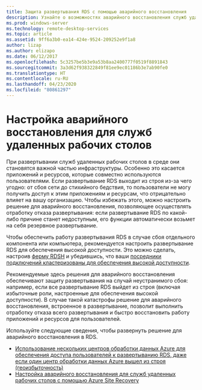```yaml
---
title: Защита развертывания RDS с помощью аварийного восстановления
description: Узнайте о возможностях аварийного восстановления служб удаленных рабочих столов.
ms.prod: windows-server
ms.technology: remote-desktop-services
ms.topic: article
ms.assetid: 9ff6a3b0-ea14-424e-9524-209252e9f1a8
author: lizap
ms.author: elizapo
ms.date: 06/12/2017
ms.openlocfilehash: 5c3257be5b3e9a53b8aa2400777f0519f8891843
ms.sourcegitcommit: 3a3d62f938322849f81ee9ec01186b3e7ab90fe0
ms.translationtype: HT
ms.contentlocale: ru-RU
ms.lasthandoff: 04/23/2020
ms.locfileid: "80861297"
---
```

# <a name="configure-disaster-recovery-for-remote-desktop-services"></a>Настройка аварийного восстановления для служб удаленных рабочих столов

При развертывании служб удаленных рабочих столов в среде они становятся важной частью инфраструктуры. Особенно это касается приложений и ресурсов, которые совместно используются пользователями. Если развертывание RDS выходит из строя из-за чего угодно: от сбоя сети до стихийного бедствия, то пользователи не могу получить доступ к этим приложениям и ресурсам, что отрицательно влияет на вашу организацию. Чтобы избежать этого, можно настроить решение для аварийного восстановления, позволяющее осуществлять отработку отказа развертывания: если развертывание RDS по какой-либо причине станет недоступным, его функции автоматически возьмет на себя резервное развертывание.

Чтобы обеспечить работу развертывания RDS в случае сбоя отдельного компонента или компьютера, рекомендуется настроить развертывание RDS для обеспечения высокой доступности. Это можно сделать, настроив [ферму RDSH](rds-scale-rdsh-farm.md) и убедившись, что ваши [посредники подключений кластеризованы для обеспечения высокой доступности](rds-connection-broker-cluster.md). 

Рекомендуемые здесь решения для аварийного восстановления обеспечивают защиту развертывания на случай неустранимого сбоя: например, если все развертывание RDS выйдет из строя (включая избыточные роли, настроенные для обеспечения высокой доступности). В случае такой катастрофы решение для аварийного восстановления, встроенное в развертывание, позволит выполнить отработку отказа всего развертывания и быстро восстановить работу приложений и ресурсов для пользователей.

Используйте следующие сведения, чтобы развернуть решение для аварийного восстановления в RDS.

- [Использование нескольких центров обработки данных Azure для обеспечения доступа пользователей к развертыванию RDS, даже если один центр обработки данных Azure вышел из строя (геоизбыточность)](rds-multi-datacenter-deployment.md)
- [Настройка аварийного восстановления для служб удаленных рабочих столов с помощью Azure Site Recovery](rds-disaster-recovery-with-azure.md)


